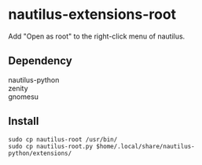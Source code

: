 # nautilus-extensions-root
Add "Open as root" to the right-click menu of nautilus.

## Dependency
nautilus-python <br>
zenity <br>
gnomesu

## Install
`sudo cp nautilus-root /usr/bin/` <br>
`sudo cp nautilus-root.py $home/.local/share/nautilus-python/extensions/`
